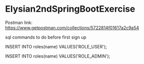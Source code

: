 # Elysian2ndSpringBootExercise


Postman link: https://www.getpostman.com/collections/5722814f01617a2c9a54

sql commands to do before first sign up

INSERT INTO roles(name) VALUES('ROLE_USER');

INSERT INTO roles(name) VALUES('ROLE_ADMIN');


